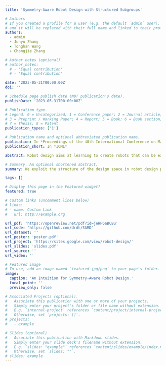 ```yaml
---
title: 'Symmetry-Aware Robot Design with Structured Subgroups'

# Authors
# If you created a profile for a user (e.g. the default `admin` user), write the username (folder name) here
# and it will be replaced with their full name and linked to their profile.
authors:
  - admin
  - Junyu Zhang
  - Tonghan Wang
  - Chongjie Zhang

# Author notes (optional)
# author_notes:
  # - 'Equal contribution'
  # - 'Equal contribution'

date: '2023-05-31T00:00:00Z'
doi: ''

# Schedule page publish date (NOT publication's date).
publishDate: '2023-05-31T00:00:00Z'

# Publication type.
# Legend: 0 = Uncategorized; 1 = Conference paper; 2 = Journal article;
# 3 = Preprint / Working Paper; 4 = Report; 5 = Book; 6 = Book section;
# 7 = Thesis; 8 = Patent
publication_types: ['1']

# Publication name and optional abbreviated publication name.
publication: In *Proceedings of the 40th International Conference on Machine Learning*
publication_short: In *ICML*

abstract: Robot design aims at learning to create robots that can be easily controlled and perform tasks efficiently. Previous works on robot design have proven its ability to generate robots for various tasks. However, these works searched the robots directly from the vast design space and ignored common structures, resulting in abnormal robots and poor performance. To tackle this problem, we propose a Symmetry-Aware Robot Design (SARD) framework that exploits the structure of the design space by incorporating symmetry searching into the robot design process. Specifically, we represent symmetries with the subgroups of the dihedral group and search for the optimal symmetry in structured subgroups. Then robots are designed under the searched symmetry. In this way, SARD can design efficient symmetric robots while covering the original design space, which is theoretically analyzed. We further empirically evaluate SARD on various tasks, and the results show its superior efficiency and generalizability.

# Summary. An optional shortened abstract.
summary: We exploit the structure of the design space in robot design problems with symmetry characteristics and generate robots with high performance more efficiently.

tags: []

# Display this page in the Featured widget?
featured: true

# Custom links (uncomment lines below)
# links:
# - name: Custom Link
#   url: http://example.org

url_pdf: 'https://openreview.net/pdf?id=jeHP6aBCBu'
url_code: 'https://github.com/drdh/SARD'
url_dataset: ''
url_poster: 'poster.pdf'
url_project: 'https://sites.google.com/view/robot-design/'
url_slides: 'slides.pdf'
url_source: ''
url_video: ''

# Featured image
# To use, add an image named `featured.jpg/png` to your page's folder.
image:
  caption: 'An Intuition for Symmetry-Aware Robot Design.'
  focal_point: ''
  preview_only: false

# Associated Projects (optional).
#   Associate this publication with one or more of your projects.
#   Simply enter your project's folder or file name without extension.
#   E.g. `internal-project` references `content/project/internal-project/index.md`.
#   Otherwise, set `projects: []`.
# projects:
#   - example

# Slides (optional).
#   Associate this publication with Markdown slides.
#   Simply enter your slide deck's filename without extension.
#   E.g. `slides: "example"` references `content/slides/example/index.md`.
#   Otherwise, set `slides: ""`.
# slides: example
---
```

